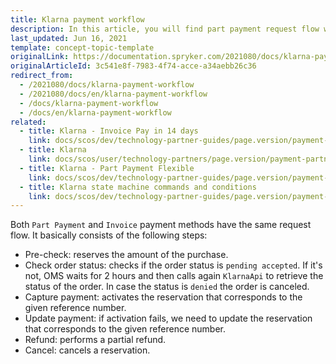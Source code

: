 ```yaml
---
title: Klarna payment workflow
description: In this article, you will find part payment request flow with Klarna.
last_updated: Jun 16, 2021
template: concept-topic-template
originalLink: https://documentation.spryker.com/2021080/docs/klarna-payment-workflow
originalArticleId: 3c541e8f-7983-4f74-acce-a34aebb26c36
redirect_from:
  - /2021080/docs/klarna-payment-workflow
  - /2021080/docs/en/klarna-payment-workflow
  - /docs/klarna-payment-workflow
  - /docs/en/klarna-payment-workflow
related:
  - title: Klarna - Invoice Pay in 14 days
    link: docs/scos/dev/technology-partner-guides/page.version/payment-partners/klarna/klarna-invoice-pay-in-14-days.html
  - title: Klarna
    link: docs/scos/user/technology-partners/page.version/payment-partners/klarna.html
  - title: Klarna - Part Payment Flexible
    link: docs/scos/dev/technology-partner-guides/page.version/payment-partners/klarna/klarna-part-payment-flexible.html
  - title: Klarna state machine commands and conditions
    link: docs/scos/dev/technology-partner-guides/page.version/payment-partners/klarna/klarna-state-machine-commands-and-conditions.html
---
```


Both `Part Payment` and `Invoice` payment methods have the same request flow. It basically consists of the following steps:
* Pre-check: reserves the amount of the purchase.
* Check order status: checks if the order status is `pending accepted`. If it's not, OMS waits for 2 hours and then calls again `KlarnaApi` to retrieve the status of the order. In case the status is `denied` the order is canceled.
* Capture payment: activates the reservation that corresponds to the given reference number.
* Update payment: if activation fails, we need to update the reservation that corresponds to the given reference number.
* Refund: performs a partial refund.
* Cancel: cancels a reservation.
